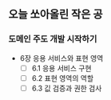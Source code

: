 ## 오늘 쏘아올린 작은 공

### 도메인 주도 개발 시작하기
- 6장 응용 서비스와 표현 영역
  - [ ] 6.1 응용 서비스 구현
  - [ ] 6.2 표현 영역의 역할
  - [ ] 6.3 깂 검증과 권한 검사
